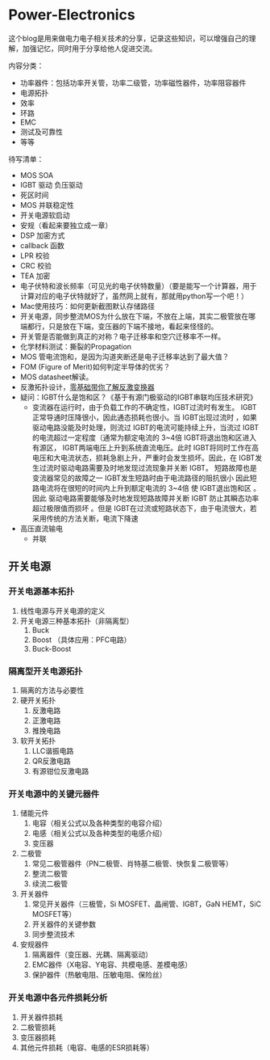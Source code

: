 # Power-Electronics

这个blog是用来做电力电子相关技术的分享，记录这些知识，可以增强自己的理解，加强记忆，同时用于分享给他人促进交流。

内容分类：

- 功率器件：包括功率开关管，功率二级管，功率磁性器件，功率阻容器件
- 电源拓扑
- 效率
- 环路
- EMC
- 测试及可靠性
- 等等

待写清单：

- MOS SOA
- IGBT 驱动 负压驱动
- 死区时间
- MOS 并联稳定性
- 开关电源软启动
- 安规（看起来要独立成一章）
- DSP 加密方式
- callback 函数
- LPR 校验
- CRC 校验
- TEA 加密
- 电子伏特和波长频率（可见光的电子伏特数量）（要是能写一个计算器，用于计算对应的电子伏特就好了，虽然网上就有，那就用python写一个吧！）
- Mac使用技巧：如何更新截图默认存储路径
- 开关电源，同步整流MOS为什么放在下端，不放在上端，其实二极管放在哪端都行，只是放在下端，变压器的下端不接地，看起来怪怪的。
- 开关管是否能做到真正的对称？电子迁移率和空穴迁移率不一样。
- 化学材料测试：撕裂的Propagation
- MOS 管电流饱和，是因为沟道夹断还是电子迁移率达到了最大值？
- FOM (Figure of Merit)如何判定半导体的优劣？
- MOS datasheet解读。
- 反激拓扑设计，[零基础带你了解反激变换器](https://www.eefocus.com/analog-power/469103)
- 疑问：IGBT什么是饱和区？《基于有源门极驱动的IGBT串联均压技术研究》
  - 变流器在运行时，由于负载工作的不确定性，IGBT过流时有发生。 IGBT正常导通时压降很小，因此通态损耗也很小。当 IGBT出现过流时 ，如果驱动电路没能及时处理，则流过 IGBT的电流可能持续上升，当流过 IGBT的电流超过一定程度（通常为额定电流的 3~4倍 IGBT将退出饱和区进入有源区， IGBT两端电压上升到系统直流电压。此时 IGBT将同时工作在高电压和大电流状态，损耗急剧上升，严重时会发生损坏。因此，在 IGBT发生过流时驱动电路需要及时地发现过流现象并关断 IGBT。 短路故障也是变流器常见的故障之一 IGBT发生短路时由于电流路径的阻抗很小 因此短路电流将在很短的时间内上升到额定电流的 3~4倍 使 IGBT退出饱和区 。 因此 驱动电路需要能够及时地发现短路故障并关断 IGBT 防止其瞬态功率超过极限值而损坏 。但是 IGBT在过流或短路状态下，由于电流很大，若采用传统的方法关断，电流下降速
- 高压直流输电
  - 并联

## 开关电源

### 开关电源基本拓扑

1. 线性电源与开关电源的定义
2. 开关电源三种基本拓扑（非隔离型）
   1. Buck
   2. Boost （具体应用：PFC电路）
   3. Buck-Boost

### 隔离型开关电源拓扑

1. 隔离的方法与必要性
2. 硬开关拓扑
   1. 反激电路
   2. 正激电路
   3. 推挽电路
3. 软开关拓扑
   1. LLC谐振电路
   2. QR反激电路
   3. 有源钳位反激电路

### 开关电源中的关键元器件

1. 储能元件
   1. 电容（相关公式以及各种类型的电容介绍）
   2. 电感（相关公式以及各种类型的电感介绍）
   3. 变压器
2. 二极管
   1. 常见二极管器件（PN二极管、肖特基二极管、快恢复二极管等）
   2. 整流二极管
   3. 续流二极管
3. 开关器件
   1. 常见开关器件（三极管，Si MOSFET、晶闸管、IGBT，GaN HEMT，SiC MOSFET等）
   2. 开关器件的关键参数
   3. 同步整流技术
4. 安规器件
   1. 隔离器件（变压器、光耦、隔离驱动）
   2. EMC器件（X电容、Y电容、共模电感、差模电感）
   3. 保护器件（热敏电阻、压敏电阻、保险丝）

### 开关电源中各元件损耗分析

   1. 开关器件损耗
   2. 二极管损耗
   3. 变压器损耗
   4. 其他元件损耗（电容、电感的ESR损耗等）
